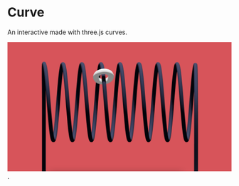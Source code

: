 # Curve

An interactive made with three.js curves.

![Screenshot of the interactive](sketch.png "Scroll to transition").
